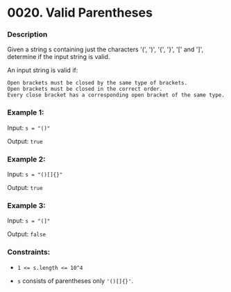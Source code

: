 # 0020. Valid Parentheses

### Description
Given a string s containing just the characters '(', ')', '{', '}', '[' and ']', determine if the input string is valid.

An input string is valid if:

    Open brackets must be closed by the same type of brackets.
    Open brackets must be closed in the correct order.
    Every close bracket has a corresponding open bracket of the same type.


### Example 1:

Input: `s = "()"`

Output: `true`


### Example 2:

Input: `s = "()[]{}"`

Output: `true`

### Example 3:

Input: `s = "(]"`

Output: `false`

 

### Constraints:

* `1 <= s.length <= 10^4`

* `s` consists of parentheses only `'()[]{}'`.


